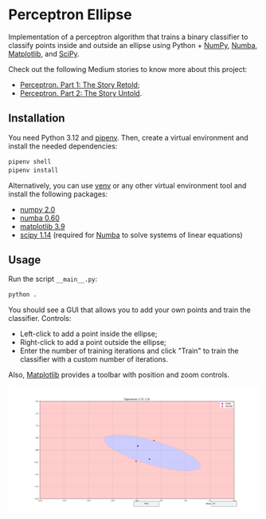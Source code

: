 # Perceptron Ellipse

Implementation of a perceptron algorithm that trains a binary classifier
to classify points inside and outside an ellipse
using Python + [NumPy][numpy], [Numba][numba], [Matplotlib][matplotlib],
and [SciPy][scipy].

Check out the following Medium stories to know more about this project:
- [Perceptron. Part 1: The Story Retold][medium-1];
- [Perceptron. Part 2: The Story Untold][medium-2].

## Installation

You need Python 3.12 and [pipenv].
Then, create a virtual environment and install the needed dependencies:
```bash
pipenv shell
pipenv install
```

Alternatively, you can use [venv] or any other virtual environment tool
and install the following packages:
- [numpy 2.0][numpy-2]
- [numba 0.60][numba-0.60]
- [matplotlib 3.9][matplotlib-3.9]
- [scipy 1.14][scipy-1.14]
  (required for [Numba][numba] to solve systems of linear equations)

## Usage

Run the script `__main__.py`:
```bash
python .
```

You should see a GUI
that allows you to add your own points and train the classifier.
Controls:
- Left-click to add a point inside the ellipse;
- Right-click to add a point outside the ellipse;
- Enter the number of training iterations and click "Train"
  to train the classifier with a custom number of iterations.

Also, [Matplotlib][matplotlib] provides a toolbar with position and zoom controls.

![Perceptron Ellipse](./gui.png)

[matplotlib]: https://matplotlib.org
[matplotlib-3.9]: https://matplotlib.org/stable/users/prev_whats_new/whats_new_3.9.0.html
[medium-1]: https://medium.com/@valeriy.krygin/perceptron-part-1-the-story-retold-2065c341b60d
[medium-2]: https://medium.com/@valeriy.krygin/perceptron-part-2-the-story-untold-a05029c2629d
[numba]: https://numba.pydata.org
[numba-0.60]: https://numba.readthedocs.io/en/stable/release/0.60.0-notes.html
[numpy]: https://numpy.org
[numpy-2]: https://numpy.org/devdocs/release/2.0.0-notes.html
[pipenv]: https://pipenv.pypa.io/en/latest
[venv]: https://docs.python.org/3/library/venv.html
[scipy]: https://www.scipy.org
[scipy-1.14]: https://scipy.github.io/devdocs/release/1.14.1-notes.html